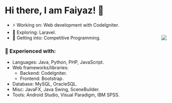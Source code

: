 # Hi there, I am Faiyaz! 👋

- ⚡ Working on: Web development with CodeIgniter. 
- 🔭 Exploring: Laravel. 
- 🤔 Getting into: Competitive Programming. <img align="right" src="https://github-readme-stats.faiyazkhanwif.vercel.app/api?username=faiyazkhanwif&&show_icons=true&hide=stars,issues&hide_border=true&count_private=true&title_color=black&icon_color=black&text_color=F5F5F5&bg_color=000000">

### 🌱 Experienced with:
  - Languages: Java, Python, PHP, JavaScript. 
  - Web frameworks/libraries:
    - Backend: CodeIgniter.
    - Frontend: Bootstrap.
  - Database: MySQL, OracleSQL.
  - Misc: JavaFX, Java Swing, SceneBuilder.
  - Tools: Android Studio, Visual Paradigm, IBM SPSS.
